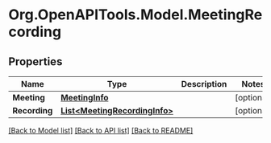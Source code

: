 
# Org.OpenAPITools.Model.MeetingRecording

## Properties

Name | Type | Description | Notes
------------ | ------------- | ------------- | -------------
**Meeting** | [**MeetingInfo**](MeetingInfo.md) |  | [optional] 
**Recording** | [**List&lt;MeetingRecordingInfo&gt;**](MeetingRecordingInfo.md) |  | [optional] 

[[Back to Model list]](../README.md#documentation-for-models)
[[Back to API list]](../README.md#documentation-for-api-endpoints)
[[Back to README]](../README.md)

